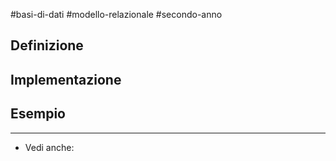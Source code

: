 #basi-di-dati #modello-relazionale #secondo-anno 

## Definizione

## Implementazione

## Esempio

---
- Vedi anche: 